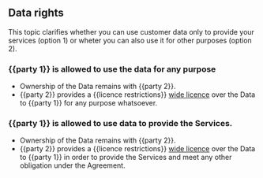 ## Data rights

This topic clarifies whether you can use customer data only to provide your services (option 1) or wheter you can also use it for other purposes (option 2). 

### {{party 1}} is allowed to use the data for any purpose

- Ownership of the Data remains with {{party 2}}.
- {{party 2}} provides a {{licence restrictions}} [wide licence](https://github.com/lawpatch/au-ip_license/blob/249478cd511a2ad08929d6aff10f95458601d0fc/au-license_ip_expansive.md) over the Data to {{party 1}} for any purpose whatsoever.

### {{party 1}} is allowed to use data to provide the Services.

- Ownership of the Data remains with {{party 2}}.
- {{party 2}} provides a {{licence restrictions}} [wide licence](https://github.com/lawpatch/au-ip_license/blob/249478cd511a2ad08929d6aff10f95458601d0fc/au-license_ip_expansive.md) over the Data to {{party 1}} in order to provide the Services and meet any other obligation under the Agreement.


